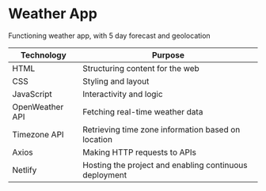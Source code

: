 # Weather App

Functioning weather app, with 5 day forecast and geolocation

| Technology        | Purpose                          |
|--------------------|----------------------------------|
| HTML              | Structuring content for the web  |
| CSS               | Styling and layout |
| JavaScript        | Interactivity and logic |
| OpenWeather API   | Fetching real-time weather data  |
| Timezone API      | Retrieving time zone information based on location |
| Axios             | Making HTTP requests to APIs     |
| Netlify           | Hosting the project and enabling continuous deployment |
